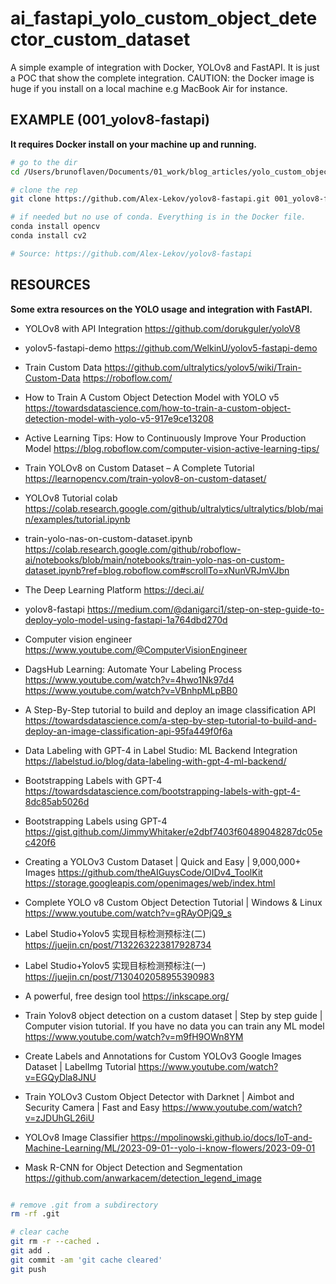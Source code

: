 # ai_fastapi_yolo_custom_object_detector_custom_dataset

A simple example of integration with Docker, YOLOv8 and FastAPI. It is just a POC that show the complete integration.
CAUTION: the Docker image is huge if you install on a local machine e.g MacBook Air for instance.

## EXAMPLE (001_yolov8-fastapi)
**It requires Docker install on your machine up and running.**

```bash
# go to the dir
cd /Users/brunoflaven/Documents/01_work/blog_articles/yolo_custom_object_detector_custom_dataset

# clone the rep
git clone https://github.com/Alex-Lekov/yolov8-fastapi.git 001_yolov8-fastapi

# if needed but no use of conda. Everything is in the Docker file.
conda install opencv
conda install cv2

# Source: https://github.com/Alex-Lekov/yolov8-fastapi
```


## RESOURCES
**Some extra resources on the YOLO usage and integration with FastAPI.**

- YOLOv8 with API Integration
https://github.com/dorukguler/yoloV8

- yolov5-fastapi-demo
https://github.com/WelkinU/yolov5-fastapi-demo


- Train Custom Data
https://github.com/ultralytics/yolov5/wiki/Train-Custom-Data
https://roboflow.com/

- How to Train A Custom Object Detection Model with YOLO v5
https://towardsdatascience.com/how-to-train-a-custom-object-detection-model-with-yolo-v5-917e9ce13208

- Active Learning Tips: How to Continuously Improve Your Production Model
https://blog.roboflow.com/computer-vision-active-learning-tips/


- Train YOLOv8 on Custom Dataset – A Complete Tutorial
https://learnopencv.com/train-yolov8-on-custom-dataset/

- YOLOv8 Tutorial colab
https://colab.research.google.com/github/ultralytics/ultralytics/blob/main/examples/tutorial.ipynb

- train-yolo-nas-on-custom-dataset.ipynb
https://colab.research.google.com/github/roboflow-ai/notebooks/blob/main/notebooks/train-yolo-nas-on-custom-dataset.ipynb?ref=blog.roboflow.com#scrollTo=xNunVRJmVJbn

- The Deep Learning Platform
https://deci.ai/


- yolov8-fastapi
https://medium.com/@danigarci1/step-on-step-guide-to-deploy-yolo-model-using-fastapi-1a764dbd270d


- Computer vision engineer
https://www.youtube.com/@ComputerVisionEngineer


- DagsHub Learning: Automate Your Labeling Process
https://www.youtube.com/watch?v=4hwo1Nk97d4
https://www.youtube.com/watch?v=VBnhpMLpBB0


- A Step-By-Step tutorial to build and deploy an image classification API
https://towardsdatascience.com/a-step-by-step-tutorial-to-build-and-deploy-an-image-classification-api-95fa449f0f6a

- Data Labeling with GPT-4 in Label Studio: ML Backend Integration
https://labelstud.io/blog/data-labeling-with-gpt-4-ml-backend/

- Bootstrapping Labels with GPT-4
https://towardsdatascience.com/bootstrapping-labels-with-gpt-4-8dc85ab5026d

- Bootstrapping Labels using GPT-4
https://gist.github.com/JimmyWhitaker/e2dbf7403f60489048287dc05ec420f6


- Creating a YOLOv3 Custom Dataset | Quick and Easy | 9,000,000+ Images
https://github.com/theAIGuysCode/OIDv4_ToolKit
https://storage.googleapis.com/openimages/web/index.html


- Complete YOLO v8 Custom Object Detection Tutorial | Windows & Linux
https://www.youtube.com/watch?v=gRAyOPjQ9_s


- Label Studio+Yolov5 实现目标检测预标注(二)
https://juejin.cn/post/7132263223817928734

- Label Studio+Yolov5 实现目标检测预标注(一)
https://juejin.cn/post/7130402058955390983

- A powerful, free design tool
https://inkscape.org/



- Train Yolov8 object detection on a custom dataset | Step by step guide | Computer vision tutorial. If you have no data you can train any ML model
https://www.youtube.com/watch?v=m9fH9OWn8YM


- Create Labels and Annotations for Custom YOLOv3 Google Images Dataset | LabelImg Tutorial
https://www.youtube.com/watch?v=EGQyDla8JNU

- Train YOLOv3 Custom Object Detector with Darknet | Aimbot and Security Camera | Fast and Easy
https://www.youtube.com/watch?v=zJDUhGL26iU

- YOLOv8 Image Classifier
https://mpolinowski.github.io/docs/IoT-and-Machine-Learning/ML/2023-09-01--yolo-i-know-flowers/2023-09-01

- Mask R-CNN for Object Detection and Segmentation
https://github.com/anwarkacem/detection_legend_image




```bash

# remove .git from a subdirectory
rm -rf .git

# clear cache
git rm -r --cached .
git add .
git commit -am 'git cache cleared'
git push
```

